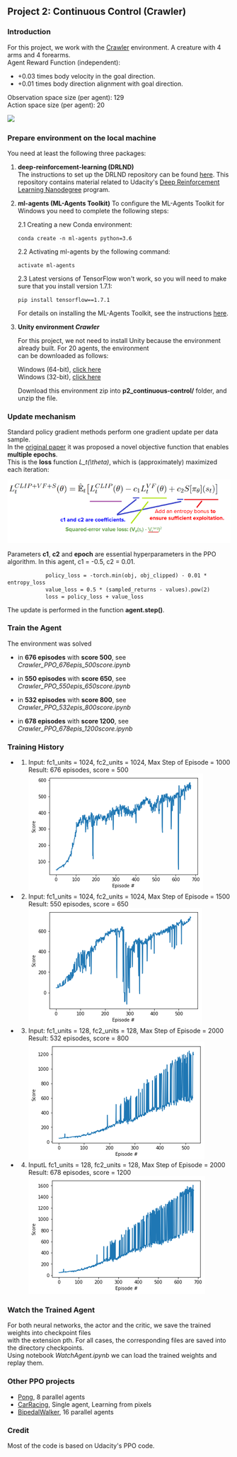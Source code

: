 ## Project 2: Continuous Control (Crawler)   

### Introduction

For this project, we work with the [Crawler](https://github.com/Unity-Technologies/ml-agents/blob/master/docs/Learning-Environment-Examples.md#crawler) environment. A creature with 4 arms and 4 forearms.   
Agent Reward Function (independent):
* +0.03 times body velocity in the goal direction.
* +0.01 times body direction alignment with goal direction.

Observation space size (per agent): 129   
Action space size (per agent): 20

![](images/crawler.gif)

### Prepare environment on the local machine

You need at least the following three packages:

1. **deep-reinforcement-learning  (DRLND)**        
   The instructions to set up the DRLND repository can be found [here](https://github.com/udacity/deep-reinforcement-learning#dependencies). This repository contains material related to Udacity's [Deep Reinforcement Learning Nanodegree](https://www.udacity.com/course/deep-reinforcement-learning-nanodegree--nd893) program.

2. **ml-agents  (ML-Agents Toolkit)**
   To configure the ML-Agents Toolkit for Windows you need to complete the following steps:
    
    2.1  Creating a new Conda environment:
    
       conda create -n ml-agents python=3.6
       
    2.2 Activating ml-agents by the following command:
    
       activate ml-agents
       
    2.3 Latest versions of TensorFlow won't work, so you will need to make sure that you install version 1.7.1:
    
       pip install tensorflow==1.7.1
       
    For details on installing the ML-Agents Toolkit, see the instructions [here](https://github.com/Unity-Technologies/ml-agents/blob/master/docs/Installation-Windows.md).     
    
3. **Unity environment _Crawler_**

    For this project, we not need to install Unity because the environment already built. For 20 agents, the environment     
    can be downloaded as follows:

   Windows (64-bit), [click here](https://s3-us-west-1.amazonaws.com/udacity-drlnd/P2/Crawler/Crawler_Windows_x86_64.zip)    
   Windows (32-bit), [click here](https://s3-us-west-1.amazonaws.com/udacity-drlnd/P2/Crawler/Crawler_Windows_x86.zip)     

   Download this environment zip into  **p2_continuous-control/** folder, and unzip the file.
   
### Update mechanism

Standard policy gradient methods perform one gradient update per data sample.     
In the [original paper](https://arxiv.org/abs/1707.06347) it was proposed a novel objective function that enables **multiple epochs**.   
This is  the **loss** function _L\_t(\\theta)_, which is (approximately) maximized each iteration:    

![](images/objective_function_07.png)

Parameters **c1**, **c2** and **epoch** are essential hyperparameters in the PPO algorithm.
In this agent, c1 = -0.5,   c2 = 0.01. 

                policy_loss = -torch.min(obj, obj_clipped) - 0.01 * entropy_loss
                value_loss = 0.5 * (sampled_returns - values).pow(2)
                loss = policy_loss + value_loss 

The update is performed in the function **agent.step()**.


### Train the Agent

   The environment was solved   
 * in **676 episodes** with **score 500**, see _Crawler_PPO_676epis_500score.ipynb_   
 
 * in **550 episodes** with **score 650**, see _Crawler_PPO_550epis_650score.ipynb_
 
 * in **532 episodes** with **score 800**, see _Crawler_PPO_532epis_800score.ipynb_
 
 * in **678 episodes** with **score 1200**, see _Crawler_PPO_678epis_1200score.ipynb_

### Training History

 * 1. Input: fc1_units = 1024, fc2_units = 1024, Max Step of Episode = 1000   
   Result: 676 episodes, score = 500    
   ![](images/plot_500score.png)    
   
 * 2. Input: fc1_units = 1024, fc2_units = 1024, Max Step of Episode = 1500    
   Result: 550 episodes, score = 650       
   ![](images/plot_650score.png)   
     
 * 3. Input: fc1_units = 128, fc2_units = 128, Max Step of Episode = 2000   
   Result: 532 episodes, score = 800     
   ![](images/plot_800score.png)   
      
 * 4. InputL fc1_units = 128, fc2_units = 128, Max Step of Episode = 2000       
    Result: 678 episodes, score = 1200   
   ![](images/plot_1200score.png)   
   
### Watch the Trained Agent

For both neural networks, the actor and the critic, we save the trained weights into checkpoint files   
with the extension pth.  For all cases, the corresponding files are saved into the directory checkpoints.    
Using notebook _WatchAgent.ipynb_ we can load the trained weights and replay them.

### Other PPO projects  
  * [Pong](../Pong-Policy-Gradient-PPO), 8 parallel agents
  * [CarRacing](../CarRacing-From-Pixels-PPO),  Single agent, Learning from pixels
  * [BipedalWalker](../BipedalWalker-PPO-VectorizedEnv),   16 parallel agents

### Credit   

Most of the code is based on Udacity's PPO code.
   
